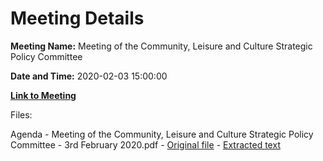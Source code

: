 # Meeting Details

**Meeting Name:** Meeting of the Community, Leisure and Culture Strategic Policy Committee

**Date and Time:** 2020-02-03 15:00:00

**[Link to Meeting](https://www.limerick.ie/council/whats-on/meeting-community-leisure-and-culture-strategic-policy-committee-0)**

Files: 

Agenda - Meeting of the Community, Leisure and Culture Strategic Policy Committee - 3rd February 2020.pdf - [Original file](https://www.limerick.ie/sites/default/files/media/documents/2020-01/200203-agenda.pdf) - [Extracted text](./Agenda%20-%C2%A0Meeting%20of%20the%20Community%2C%20Leisure%20and%20Culture%20Strategic%20Policy%20Committee%20-%203rd%20February%202020.md)

